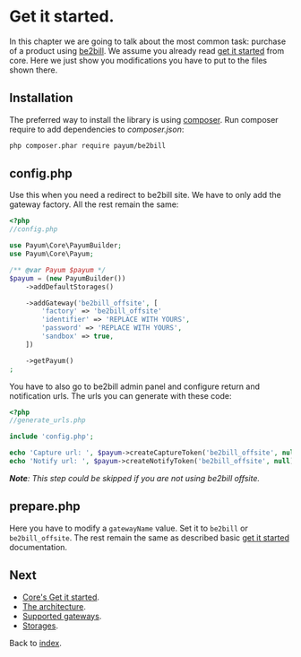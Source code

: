 # Get it started.

In this chapter we are going to talk about the most common task: purchase of a product using [be2bill](http://www.be2bill.com/).
We assume you already read [get it started](https://github.com/Payum/Core/blob/master/Resources/docs/get-it-started.md) from core.
Here we just show you modifications you have to put to the files shown there.

## Installation

The preferred way to install the library is using [composer](http://getcomposer.org/).
Run composer require to add dependencies to _composer.json_:

```bash
php composer.phar require payum/be2bill
```

## config.php

Use this when you need a redirect to be2bill site.
We have to only add the gateway factory. All the rest remain the same:

```php
<?php
//config.php

use Payum\Core\PayumBuilder;
use Payum\Core\Payum;

/** @var Payum $payum */
$payum = (new PayumBuilder())
    ->addDefaultStorages()

    ->addGateway('be2bill_offsite', [
        'factory' => 'be2bill_offsite'
        'identifier' => 'REPLACE WITH YOURS',
        'password' => 'REPLACE WITH YOURS',
        'sandbox' => true,
    ])

    ->getPayum()
;
```

You have to also go to be2bill admin panel and configure return and notification urls.
The urls you can generate with these code:

```php
<?php
//generate_urls.php

include 'config.php';

echo 'Capture url: ', $payum->createCaptureToken('be2bill_offsite', null, ['noinvalidate' => 1], 'done_url')->getTargetUrl(), PHP_EOL;
echo 'Notify url: ', $payum->createNotifyToken('be2bill_offsite', null)->getTargetUrl(), PHP_EOL;
```

_**Note**: This step could be skipped if you are not using be2bill offsite._

## prepare.php

Here you have to modify a `gatewayName` value. Set it to `be2bill` or `be2bill_offsite`. The rest remain the same as described basic [get it started](https://github.com/Payum/Core/blob/master/Resources/docs/get-it-started.md) documentation.


## Next 

* [Core's Get it started](https://github.com/Payum/Core/blob/master/Resources/docs/get-it-started.md).
* [The architecture](https://github.com/Payum/Core/blob/master/Resources/docs/the-architecture.md).
* [Supported gateways](https://github.com/Payum/Core/blob/master/Resources/docs/supported-gateways.md).
* [Storages](https://github.com/Payum/Core/blob/master/Resources/docs/storages.md).

Back to [index](index.md).